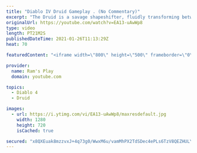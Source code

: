 ```yaml
---
title: "Diablo IV Druid Gameplay . (No Commentary)"
excerpt: "The Druid is a savage shapeshifter, fluidly transforming between the forms of a towering bear or a vicious werewolf to fight alongside the creatures of the wild."
originalUrl: https://youtube.com/watch?v=EA13-uAwWp8
type: video
length: PT21M2S
publishedDateTime: 2021-01-26T11:13:29Z
heat: 70

featuredContent: "<iframe width=\"800\" height=\"500\" frameborder=\"0\" src=\"https://www.youtube.com/embed/EA13-uAwWp8\" allow=\"accelerometer; autoplay; encrypted-media; gyroscope; picture-in-picture\" allowfullscreen></iframe>"

provider:
  name: Ram's Play
  domain: youtube.com

topics:
  - Diablo 4
  - Druid

images:
  - url: https://i.ytimg.com/vi/EA13-uAwWp8/maxresdefault.jpg
    width: 1280
    height: 720
    isCached: true

secured: "x8QXEuak8mzzvxJ+4q73g0/WwxM6u/vamMhPX2TdSDec4ePLs6TzV8QEZHULY2X1zHUtj7K4mGgNHbS5di7cCw6JKmmTJtVObQ+JuUh+YPyslVtdb63Z3EYE1xAGIwB2iLB7JbvvxJ4XPk5kV3IFtIdWU+ONl7F8/eeiMVKrpuSIZE4ySmxp2zDyR3mSrfrZ4+XhZMSe+JD2gAAkMZZEvcJylyJwtMQSRsbEMXUKCRSGb1Vk/1hgas0hcLNPZ9FHElMfLIdMP6FgJNpzK/C8Vy/cfJO6Da/MUe8cJAKzNRtJzvzLgx/L084adyru7+GwDYsavnTzCZBvAfQ5fKZTRZHq8AKEyabq6qL7hd+CC/56R2O22nYvJvxhfNWX5BtkGVsNZDhQNXuMr7CmtWtBxUdR4ZO9iMtXlkbadcarrNef83YIFEHQ2YmMccqifFmE;WiRYl1rtXyM1/kqibahgqQ=="
---
```


